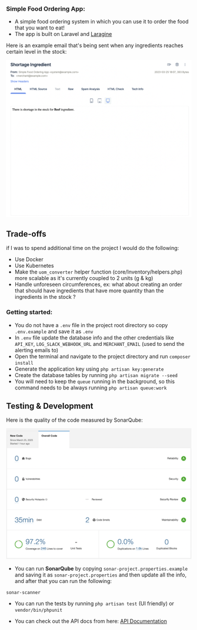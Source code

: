 ### Simple Food Ordering App:
* A simple food ordering system in which you can use it to order the food that you want to eat!
* The app is built on Laravel and [Laragine](https://github.com/yepwoo/laragine)

Here is an example email that's being sent when any ingredients reaches certain level in the stock:

![email](email.png)

## Trade-offs
if I was to spend additional time on the project I would do the following:
* Use Docker
* Use Kubernetes
* Make the `uom_converter` helper function (core/Inventory/helpers.php) more scalable as it's currently coupled to 2 units (g & kg)
* Handle unforeseen circumferences, ex: what about creating an order that should have ingredients that have more quantity than the ingredients in the stock ?

### Getting started:
* You do not have a `.env` file in the project root directory so copy `.env.example` and save it as `.env`
* In `.env` file update the database info and the other credentials like `API_KEY`, `LOG_SLACK_WEBHOOK_URL` and `MERCHANT_EMAIL` (used to send the alerting emails to)
* Open the terminal and navigate to the project directory and run `composer install`
* Generate the application key using `php artisan key:generate`
* Create the database tables by running `php artisan migrate --seed`
* You will need to keep the `queue` running in the background, so this command needs to be always running `php artisan queue:work`

## Testing & Development

Here is the quality of the code measured by SonarQube:

![quality](quality.png)

* You can run **SonarQube** by copying `sonar-project.properties.example` and saving it as `sonar-project.properties` and then update all the info, and after that you can run the following:

```
sonar-scanner
```

* You can run the tests by running `php artisan test` (UI friendly) or `vendor/bin/phpunit`

* You can check out the API docs from here: [API Documentation](https://documenter.getpostman.com/view/6359426/2s93RNyaTY)